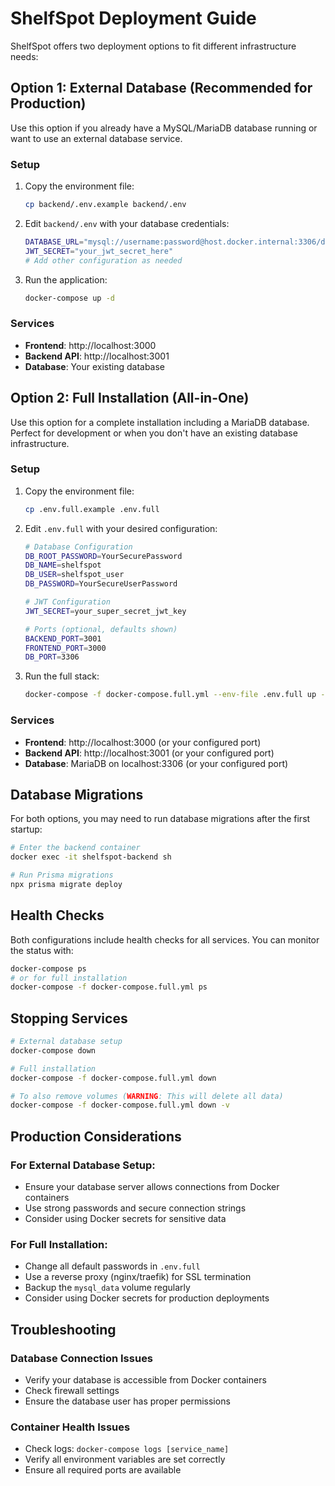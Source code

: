 # ShelfSpot Deployment Guide

ShelfSpot offers two deployment options to fit different infrastructure needs:

## Option 1: External Database (Recommended for Production)

Use this option if you already have a MySQL/MariaDB database running or want to use an external database service.

### Setup

1. Copy the environment file:

   ```bash
   cp backend/.env.example backend/.env
   ```

2. Edit `backend/.env` with your database credentials:

   ```bash
   DATABASE_URL="mysql://username:password@host.docker.internal:3306/database_name?schema=public"
   JWT_SECRET="your_jwt_secret_here"
   # Add other configuration as needed
   ```

3. Run the application:
   ```bash
   docker-compose up -d
   ```

### Services

- **Frontend**: http://localhost:3000
- **Backend API**: http://localhost:3001
- **Database**: Your existing database

## Option 2: Full Installation (All-in-One)

Use this option for a complete installation including a MariaDB database. Perfect for development or when you don't have an existing database infrastructure.

### Setup

1. Copy the environment file:

   ```bash
   cp .env.full.example .env.full
   ```

2. Edit `.env.full` with your desired configuration:

   ```bash
   # Database Configuration
   DB_ROOT_PASSWORD=YourSecurePassword
   DB_NAME=shelfspot
   DB_USER=shelfspot_user
   DB_PASSWORD=YourSecureUserPassword

   # JWT Configuration
   JWT_SECRET=your_super_secret_jwt_key

   # Ports (optional, defaults shown)
   BACKEND_PORT=3001
   FRONTEND_PORT=3000
   DB_PORT=3306
   ```

3. Run the full stack:
   ```bash
   docker-compose -f docker-compose.full.yml --env-file .env.full up -d
   ```

### Services

- **Frontend**: http://localhost:3000 (or your configured port)
- **Backend API**: http://localhost:3001 (or your configured port)
- **Database**: MariaDB on localhost:3306 (or your configured port)

## Database Migrations

For both options, you may need to run database migrations after the first startup:

```bash
# Enter the backend container
docker exec -it shelfspot-backend sh

# Run Prisma migrations
npx prisma migrate deploy
```

## Health Checks

Both configurations include health checks for all services. You can monitor the status with:

```bash
docker-compose ps
# or for full installation
docker-compose -f docker-compose.full.yml ps
```

## Stopping Services

```bash
# External database setup
docker-compose down

# Full installation
docker-compose -f docker-compose.full.yml down

# To also remove volumes (WARNING: This will delete all data)
docker-compose -f docker-compose.full.yml down -v
```

## Production Considerations

### For External Database Setup:

- Ensure your database server allows connections from Docker containers
- Use strong passwords and secure connection strings
- Consider using Docker secrets for sensitive data

### For Full Installation:

- Change all default passwords in `.env.full`
- Use a reverse proxy (nginx/traefik) for SSL termination
- Backup the `mysql_data` volume regularly
- Consider using Docker secrets for production deployments

## Troubleshooting

### Database Connection Issues

- Verify your database is accessible from Docker containers
- Check firewall settings
- Ensure the database user has proper permissions

### Container Health Issues

- Check logs: `docker-compose logs [service_name]`
- Verify all environment variables are set correctly
- Ensure all required ports are available
